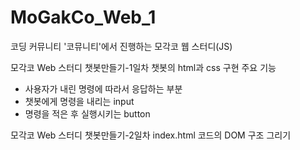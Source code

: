 # MoGakCo_Web_1

코딩 커뮤니티 '코뮤니티'에서 진행하는 모각코 웹 스터디(JS)

모각코 Web 스터디 챗봇만들기-1일차
챗봇의 html과 css 구현
주요 기능

- 사용자가 내린 명령에 따라서 응답하는 부분
- 챗봇에게 명령을 내리는 input
- 명령을 적은 후 실행시키는 button

모각코 Web 스터디 챗봇만들기-2일차
index.html 코드의 DOM 구조 그리기
